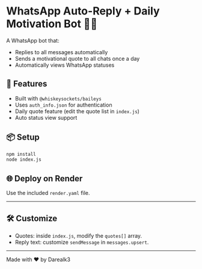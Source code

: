# WhatsApp Auto-Reply + Daily Motivation Bot 🤖✨

A WhatsApp bot that:
- Replies to all messages automatically
- Sends a motivational quote to all chats once a day
- Automatically views WhatsApp statuses

## 🚀 Features
- Built with `@whiskeysockets/baileys`
- Uses `auth_info.json` for authentication
- Daily quote feature (edit the quote list in `index.js`)
- Auto status view support

## 📦 Setup

```bash
npm install
node index.js
```

## 🌐 Deploy on Render
Use the included `render.yaml` file.

---

## 🛠️ Customize
- Quotes: inside `index.js`, modify the `quotes[]` array.
- Reply text: customize `sendMessage` in `messages.upsert`.

---

Made with ❤️ by Darealk3